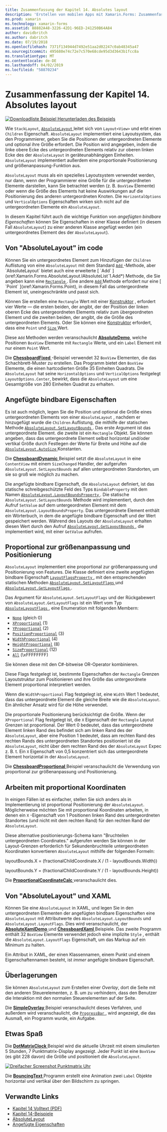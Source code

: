 ```yaml
---
title: Zusammenfassung der Kapitel 14. Absolutes layout
description: 'Erstellen von mobilen Apps mit Xamarin.Forms: Zusammenfassung der Kapitel 14. Absolutes layout'
ms.prod: xamarin
ms.technology: xamarin-forms
ms.assetid: 88882A48-3226-42D1-96ED-241250B64A84
author: davidbritch
ms.author: dabritch
ms.date: 07/19/2018
ms.openlocfilehash: 7371f134944d7492e51aa2d02247c0ab48345a47
ms.sourcegitcommit: 495680e74c72e7c570e68cde95d3d3643b1fcc8a
ms.translationtype: MT
ms.contentlocale: de-DE
ms.lasthandoff: 04/02/2019
ms.locfileid: "58870234"
---
```

# <a name="summary-of-chapter-14-absolute-layout"></a>Zusammenfassung der Kapitel 14. Absolutes layout

[![Downloadliste Beispiel](~/media/shared/download.png) Herunterladen des Beispiels](https://github.com/xamarin/xamarin-forms-book-samples/tree/master/Chapter14)

Wie `StackLayout`, [ `AbsoluteLayout` ](xref:Xamarin.Forms.AbsoluteLayout) leitet sich von `Layout<View>` und erbt einen `Children` Eigenschaft. `AbsoluteLayout` implementiert eine Layoutsystem, das den Programmierer, geben Sie die Positionen der untergeordneten Elemente und optional ihre Größe erfordert. Die Position wird angegeben, indem die linke obere Ecke des untergeordneten Elements relativ zur oberen linken Ecke des der `AbsoluteLayout` in geräteunabhängigen Einheiten. `AbsoluteLayout` implementiert außerdem eine proportionale Positionierung und größenanpassung-Funktion aus.

`AbsoluteLayout` muss als ein spezielles Layoutsystem verwendet werden, nur dann, wenn der Programmierer eine Größe für die untergeordneten Elemente darstellen, kann Sie betrachtet werden (z. B. `BoxView` Elemente) oder wenn die Größe des Elements hat keine Auswirkungen auf die Positionierung des anderen untergeordneten Knoten. Die `HorizontalOptions` und `VerticalOptions` Eigenschaften wirken sich nicht auf die untergeordneten Elemente ein `AbsoluteLayout`.

In diesem Kapitel führt auch die wichtige Funktion von *angefügten bindbare Eigenschaften* können Sie Eigenschaften in einer Klasse definiert (in diesem Fall `AbsoluteLayout`) zu einer anderen Klasse angefügt werden (ein untergeordnetes Element des der `AbsoluteLayout`).

## <a name="absolutelayout-in-code"></a>Von "AbsoluteLayout" im code

Können Sie ein untergeordnetes Element zum Hinzufügen der `Children` Auflistung von eine `AbsoluteLayout` mit dem Standard [ `Add` ](xref:System.Collections.Generic.ICollection`1.Add*) -Methode, aber `AbsoluteLayout` bietet auch eine erweiterte [ `Add` ](xref:Xamarin.Forms.AbsoluteLayout.IAbsoluteList`1.Add*) Methode, die Sie angeben kann eine [ `Rectangle` ](xref:Xamarin.Forms.Rectangle). Eine andere [ `Add` ](xref:Xamarin.Forms.AbsoluteLayout.IAbsoluteList`1.Add*) Methode erfordert nur eine [ `Point` ](xref:Xamarin.Forms.Point), in diesem Fall das untergeordnete Element ist, uneingeschränkte und passt sich.

Können Sie erstellen eine `Rectangle` Wert mit einer [Konstruktor](xref:Xamarin.Forms.Rectangle.%23ctor(System.Double,System.Double,System.Double,System.Double)) , erfordert vier Werte &mdash; die ersten beiden, der angibt, der der Position der linken oberen Ecke des untergeordneten Elements relativ zum übergeordneten Element und die zweiten beiden, der angibt, die die Größe des untergeordneten Elements. Oder Sie können eine [Konstruktor](xref:Xamarin.Forms.Rectangle.%23ctor(Xamarin.Forms.Point,Xamarin.Forms.Size)) erfordert, dass eine `Point` und [ `Size` ](xref:Xamarin.Forms.Size) Wert.

Diese `Add` Methoden werden veranschaulicht [ **AbsoluteDemo**](https://github.com/xamarin/xamarin-forms-book-samples/tree/master/Chapter14/AbsoluteDemo), welche Positionen `BoxView` Elemente mit `Rectangle` Werte, und ein `Label` Element mit nur einem `Point` Wert.

Die [ **ChessboardFixed** ](https://github.com/xamarin/xamarin-forms-book-samples/tree/master/Chapter14/ChessboardFixed) -Beispiel verwendet 32 `BoxView` Elementen, die das Schachbrett-Muster zu erstellen. Das Programm bietet den `BoxView` Elemente, die einen hartcodierten Größe 35 Einheiten Quadrats. Die `AbsoluteLayout` hat seine `HorizontalOptions` und `VerticalOptions` festgelegt `LayoutOptions.Center`, bewirkt, dass die `AbsoluteLayout` um eine Gesamtgröße von 280 Einheiten Quadrat zu erhalten.

## <a name="attached-bindable-properties"></a>Angefügte bindbare Eigenschaften

Es ist auch möglich, legen Sie die Position und optional die Größe eines untergeordneten Elements von einer `AbsoluteLayout` , nachdem er hinzugefügt wurde die `Children` Auflistung, die mithilfe der statischen Methode [ `AbsoluteLayout.SetLayoutBounds` ](xref:Xamarin.Forms.AbsoluteLayout.SetLayoutBounds(Xamarin.Forms.BindableObject,Xamarin.Forms.Rectangle)). Das erste Argument ist das untergeordnete Element. die zweite ist ein `Rectangle` Objekt. Sie können angeben, dass das untergeordnete Element selbst horizontal und/oder vertikal Größe durch Festlegen der Werte für Breite und Höhe auf die [ `AbsoluteLayout.AutoSize` ](xref:Xamarin.Forms.AbsoluteLayout.AutoSize) Konstanten.

Die [ **ChessboardDynamic** ](https://github.com/xamarin/xamarin-forms-book-samples/tree/master/Chapter14/ChessboardDynamic) Beispiel setzt die `AbsoluteLayout` in eine `ContentView` mit einem `SizeChanged` Handler, der aufgerufen `AbsoluteLayout.SetLayoutBounds` auf allen untergeordneten Standorten, um sie so groß wie möglich zu machen.  

Die angefügte bindbare Eigenschaft, die `AbsoluteLayout` definiert, ist das statische schreibgeschützte Feld des Typs `BindableProperty` mit dem Namen [ `AbsoluteLayout.LayoutBoundsProperty` ](xref:Xamarin.Forms.AbsoluteLayout.LayoutBoundsProperty). Die statische `AbsoluteLayout.SetLayoutBounds` Methode wird implementiert, durch den Aufruf `SetValue` auf dem untergeordneten Element mit dem `AbsoluteLayout.LayoutBoundsProperty`. Das untergeordnete Element enthält ein Wörterbuch, in dem die angefügte bindbare Eigenschaft und der Wert gespeichert werden. Während des Layouts der `AbsoluteLayout` erhalten diesen Wert durch den Aufruf [ `AbsoluteLayout.GetLayoutBounds` ](xref:Xamarin.Forms.AbsoluteLayout.GetLayoutBounds(Xamarin.Forms.BindableObject)), die implementiert wird, mit einer `GetValue` aufrufen.

## <a name="proportional-sizing-and-positioning"></a>Proportional zur größenanpassung und Positionierung

`AbsoluteLayout` implementiert eine proportional zur größenanpassung und Positionierung von Features. Die Klasse definiert eine zweite angefügten bindbare Eigenschaft [ `LayoutFlagsProperty` ](xref:Xamarin.Forms.AbsoluteLayout.LayoutFlagsProperty), mit den entsprechenden statischen Methoden [ `AbsoluteLayout.SetLayoutFlags` ](xref:Xamarin.Forms.AbsoluteLayout.SetLayoutFlags(Xamarin.Forms.BindableObject,Xamarin.Forms.AbsoluteLayoutFlags)) und [ `AbsoluteLayout.GetLayoutFlags` ](xref:Xamarin.Forms.AbsoluteLayout.GetLayoutFlags(Xamarin.Forms.BindableObject)).

Das Argument für `AbsoluteLayout.SetLayoutFlags` und der Rückgabewert von `AbsoluteLayout.GetLayoutFlags` ist ein Wert vom Typ [ `AbsoluteLayoutFlags` ](xref:Xamarin.Forms.AbsoluteLayoutFlags), eine Enumeration mit folgenden Membern:

- [`None`](xref:Xamarin.Forms.AbsoluteLayoutFlags.None) (gleich 0)
- [`XProportional`](xref:Xamarin.Forms.AbsoluteLayoutFlags.XProportional) (1)
- [`YProportional`](xref:Xamarin.Forms.AbsoluteLayoutFlags.YProportional) (2)
- [`PositionProportional`](xref:Xamarin.Forms.AbsoluteLayoutFlags.PositionProportional) (3)
- [`WidthProportional`](xref:Xamarin.Forms.AbsoluteLayoutFlags.WidthProportional) (4)
- [`HeightProportional`](xref:Xamarin.Forms.AbsoluteLayoutFlags.HeightProportional) (8)
- [`SizeProportional`](xref:Xamarin.Forms.AbsoluteLayoutFlags.SizeProportional) (12)
- [`All`](xref:Xamarin.Forms.AbsoluteLayoutFlags.All) (\xFFFFFFFF)

Sie können diese mit den C#-bitweise OR-Operator kombinieren.

Diese Flags festgelegt ist, bestimmte Eigenschaften der `Rectangle` Grenzen Layoutstruktur zum Positionieren und ihre Größe das untergeordnete Element proportional interpretiert werden.

Wenn die `WidthProportional` Flag festgelegt ist, eine `Width` Wert 1 bedeutet, dass das untergeordnete Element die gleiche Breite wie die `AbsoluteLayout`. Ein ähnlicher Ansatz wird für die Höhe verwendet.

Die proportionale Positionierung berücksichtigt die Größe. Wenn der `XProportional` Flag festgelegt ist, die `X` Eigenschaft der `Rectangle` Layout Grenzen ist proportional. Der Wert 0 bedeutet, dass das untergeordnete Element linken Rand des befindet sich am linken Rand des der `AbsoluteLayout`, aber eine Position 1 bedeutet, dass am rechten Rand des rechten Rands des untergeordneten Standortes positioniert ist die `AbsoluteLayout`, nicht über dem rechten Rand des der `AbsoluteLayout` Expec z. B. t. Ein `X` Eigenschaft von 0,5 konzentriert sich das untergeordnete Element horizontal in der `AbsoluteLayout`.

Die [ **ChessboardProportional** ](https://github.com/xamarin/xamarin-forms-book-samples/tree/master/Chapter14/ChessboardProportional) Beispiel veranschaulicht die Verwendung von proportional zur größenanpassung und Positionierung.

## <a name="working-with-proportional-coordinates"></a>Arbeiten mit proportional Koordinaten

In einigen Fällen ist es einfacher, stellen Sie sich anders als in Implementierung ist proportional Positionierung der `AbsoluteLayout`. Möglicherweise möchten Sie mit proportional Koordinaten arbeiten, in denen ein `X` -Eigenschaft von 1 Positionen linken Rand des untergeordneten Standortes (und nicht mit dem rechten Rand) für den rechten Rand der `AbsoluteLayout`.

Diese alternative positionierungs-Schema kann "Bruchteilen untergeordneten Coordinates." aufgerufen werden Sie können in der Layout-Grenzen erforderlich für Sekundenbruchteile untergeordneten Koordinaten konvertieren `AbsoluteLayout` mithilfe der folgenden Formeln:

layoutBounds.X = (fractionalChildCoordinate.X / (1 - layoutBounds.Width))

layoutBounds.Y = (fractionalChildCoordinate.Y / (1 - layoutBounds.Height))

Die [ **ProportionalCoordinateCalc** ](https://github.com/xamarin/xamarin-forms-book-samples/tree/master/Chapter14/PropCoordCalc) veranschaulicht dies.

## <a name="absolutelayout-and-xaml"></a>Von "AbsoluteLayout" und XAML

Können Sie eine `AbsoluteLayout` in XAML, und legen Sie in den untergeordneten Elementen der angefügten bindbare Eigenschaften eine `AbsoluteLayout` mit Attributwerte des `AbsoluteLayout.LayoutBounds` und `AbsoluteLayout.LayoutFlags`. Dies wird veranschaulicht, der [ **AbsoluteXamlDemo** ](https://github.com/xamarin/xamarin-forms-book-samples/tree/master/Chapter14/AbsoluteXamlDemo) und [ **ChessboardXaml** ](https://github.com/xamarin/xamarin-forms-book-samples/tree/master/Chapter14/ChessboardXaml) Beispiele. Das zweite Programm enthält 32 `BoxView` Elemente verwendet jedoch eine implizite `Style` , enthält die `AbsoluteLayout.LayoutFlags` Eigenschaft, um das Markup auf ein Minimum zu halten.

Ein Attribut in XAML, der einen Klassennamen, einem Punkt und einem Eigenschaftennamen besteht, ist *immer* angefügte bindbare Eigenschaft.

## <a name="overlays"></a>Überlagerungen

Sie können `AbsoluteLayout` zum Erstellen einer *Overlay*, dort die Seite mit den anderen Steuerelementen, z. B. um zu verhindern, dass den Benutzer die Interaktion mit den normalen Steuerelementen auf der Seite.

Die [ **SimpleOverlay** ](https://github.com/xamarin/xamarin-forms-book-samples/tree/master/Chapter14/SimpleOverlay) Beispiel veranschaulicht dieses Verfahren, und außerdem wird veranschaulicht, die [ `ProgressBar` ](xref:Xamarin.Forms.ProgressBar), wird angezeigt, die das Ausmaß, ein Programm wurde, ein Aufgabe.

## <a name="some-fun"></a>Etwas Spaß

Die [ **DotMatrixClock** ](https://github.com/xamarin/xamarin-forms-book-samples/tree/master/Chapter14/DotMatrixClock) Beispiel wird die aktuelle Uhrzeit mit einem simulierten 5 Stunden, 7 Punktmatrix-Display angezeigt. Jeder Punkt ist eine `BoxView` (es gibt 228 davon) die Größe und positioniert die `AbsoluteLayout`.

[![Dreifacher Screenshot Punktmatrix Uhr](images/ch14fg08-small.png "Punktmatrix Uhr")](images/ch14fg08-large.png#lightbox "Punktmatrix-Uhr")

Die [ **BouncingText** ](https://github.com/xamarin/xamarin-forms-book-samples/tree/master/Chapter14/BouncingText) Programm erstellt eine Animation zwei `Label` Objekte horizontal und vertikal über den Bildschirm zu springen.



## <a name="related-links"></a>Verwandte Links

- [Kapitel 14 Volltext (PDF)](https://download.xamarin.com/developer/xamarin-forms-book/XamarinFormsBook-Ch14-Apr2016.pdf)
- [Kapitel 14-Beispiele](https://github.com/xamarin/xamarin-forms-book-samples/tree/master/Chapter14)
- [AbsoluteLayout](~/xamarin-forms/user-interface/layouts/absolute-layout.md)
- [Angefügte Eigenschaften](~/xamarin-forms/xaml/attached-properties.md)
